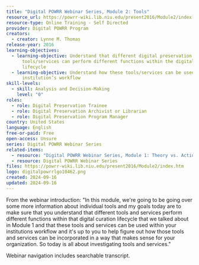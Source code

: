 ```yaml
---
title: "Digital POWRR Webinar Series, Module 2: Tools"
resource_url: https://powrr-wiki.lib.niu.edu/present2016/Module2/index.htm
resource-type: Online Training - Self Directed
provider: Digital POWRR Program
creators:
  - creator: Lynne M. Thomas
release-year: 2016
learning-objectives:
  - learning-objective: Understand that different digital preservation
      tools/services can perform different functions within the digital curation
      lifecycle​
  - learning-objective: Understand how these tools/services can be used within your
      institution’s workflow​
skill-levels:
  - skill: Analysis and Decision-Making
    level: "0"
roles:
  - role: Digital Preservation Trainee
  - role: Digital Preservation Archivist or Librarian
  - role: Digital Preservation Program Manager
country: United States
language: English
free-or-paid: Free
open-access: Unsure
series: Digital POWRR Webinar Series
related-items:
  - resource: "Digital POWRR Webinar Series, Module 1: Theory vs. Action"
  - resource: Digital POWRR Webinar Series
files: https://powrr-wiki.lib.niu.edu/present2016/Module2/index.htm
logo: digitalpowrrlgo10462.png
created: 2024-09-16
updated: 2024-09-16
---
```

From the webinar introduction: "In this module, we're going to be going over some more information about individual tools and my goals today are to make sure that you understand that different tools and services perform different functions within that digital curation lifecycle that we talked about in Module 1 and that these tools and services can be used within your institutions workflow and it's up to you to help figure out how those tools and services can be incorporated in a way that makes sense for your organization. So today is all about investigating tools and services."

Webinar navigation includes searchable transcript.

